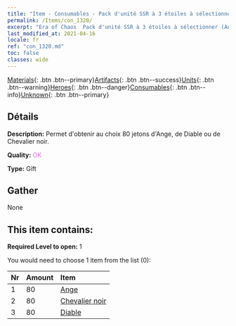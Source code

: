 ```yaml
---
title: "Item - Consumables - Pack d'unité SSR à 3 étoiles à sélectionner (Ange, Diable, Chevalier noir)"
permalink: /Items/con_1320/
excerpt: "Era of Chaos  Pack d'unité SSR à 3 étoiles à sélectionner (Ange, Diable, Chevalier noir)"
last_modified_at: 2021-04-16
locale: fr
ref: "con_1320.md"
toc: false
classes: wide
---
```

 [Materials](/fr/Items/){: .btn .btn--primary}[Artifacts](/fr/Items/Artifacts/){: .btn .btn--success}[Units](/fr/Items/Units/){: .btn .btn--warning}[Heroes](/fr/Items/Heroes/){: .btn .btn--danger}[Consumables](/fr/Items/Consumables/){: .btn .btn--info}[Unknown](/fr/Items/Unknown/){: .btn .btn--primary}

## Détails
 **Description:** Permet d'obtenir au choix 80 jetons d'Ange, de Diable ou de Chevalier noir.

 **Quality:** <span style="color: #DA70D6">OK</span>

 **Type:** Gift

## Gather

  None

## This item contains:

 **Required Level to open:** 1

 You would need to choose 1 item from the list (0):

  | Nr | Amount |     Item    |
  |:---|:-------|:------------|
  | 1 | 80 | [Ange](/fr/Items/unt_196/) |  | 
  | 2 | 80 | [Chevalier noir](/fr/Items/unt_213/) |  | 
  | 3 | 80 | [Diable](/fr/Items/unt_232/) |  | 
